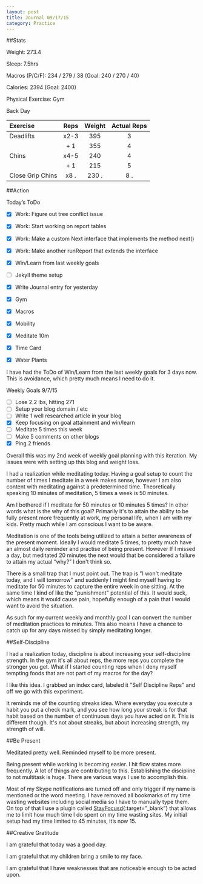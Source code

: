 ```yaml
---
layout: post
title: Journal 09/17/15
category: Practice
---
```


##Stats

Weight: 273.4

Sleep: 7.5hrs

Macros (P/C/F): 234 / 279 / 38 (Goal: 240 / 270 / 40)

Calories: 2394 (Goal: 2400)

Physical Exercise: Gym

Back Day

| Exercise | Reps | Weight | Actual Reps |
| :------------- | :-------: | :---------: | :-------: |
| Deadlifts | x2-3 | 395 | 3 |
| | + 1 | 355 | 4 |
| Chins    | x4-5       | 240          | 4 |
| | + 1| 215 | 5 |
| Close Grip Chins | x8        . | 230      . | 8      .|


##Action

Today’s ToDo

- [x] Work: Figure out tree conflict issue
- [x] Work: Start working on report tables
- [x] Work: Make a custom Next interface that implements the method next()
- [x] Work: Make another runReport that extends the interface
- [x] Win/Learn from last weekly goals

- [ ] Jekyll theme setup
- [x] Write Journal entry for yesterday

- [x] Gym
- [x] Macros
- [x] Mobility
- [x] Meditate 10m
- [x] Time Card
- [x] Water Plants

I have had the ToDo of Win/Learn from the last weekly goals for 3 days now.  This is avoidance, which pretty much means I need to do it.

Weekly Goals 9/7/15

- [  ] Lose 2.2 lbs, hitting 271
- [  ] Setup your blog domain / etc
- [  ] Write 1 well researched article in your blog
- [x] Keep focusing on goal attainment and win/learn
- [  ] Meditate 5 times this week
- [  ] Make 5 comments on other blogs
- [x] Ping 2 friends

Overall this was my 2nd week of weekly goal planning with this iteration. My issues were with setting up this blog and weight loss.

I had a realization while meditating today. Having a goal setup to count the number of times I meditate in a week makes sense, however I am also content with meditating against a predetermined time. Theoretically speaking 10 minutes of meditation, 5 times a week is 50 minutes.

Am I bothered if I meditate for 50 minutes or 10 minutes 5 times? In other words what is the why of this goal? Primarily it's to attain the ability to be fully present more frequently at work, my personal life, when I am with my kids. Pretty much while I am conscious I want to be aware.

Meditation is one of the tools being utilized to attain a better awareness of the present moment. Ideally I would meditate 5 times, to pretty much have an almost daily reminder and practise of being present. However If I missed a day, but meditated 20 minutes the next would that be considered a failure to attain my actual “why?” I don't think so.

There is a small trap that I must point out. The trap is "I won't meditate today, and I will tomorrow" and suddenly I might find myself having to meditate for 50 minutes to capture the entire week in one sitting. At the same time I kind of like the "punishment" potential of this. It would suck, which means it would cause pain, hopefully enough of a pain that I would want to avoid the situation.

As such for my current weekly and monthly goal I can convert the number of meditation practices to minutes. This also means I have a chance to catch up for any days missed by simply meditating longer.


##Self-Discipline

I had a realization today, discipline is about increasing your self-discipline strength. In the gym it's all about reps, the more reps you complete the stronger you get. What if I started counting reps when I deny myself tempting foods that are not part of my macros for the day?

I like this idea. I grabbed an index card, labeled it "Self Discipline Reps" and off we go with this experiment.

It reminds me of the counting streaks idea. Where everyday you execute a habit you put a check mark, and you see how long your streak is for that habit based on the number of continuous days you have acted on it. This is different though. It's not about streaks, but about increasing strength, my strength of will.

##Be Present

Meditated pretty well. Reminded myself to be more present.

Being present while working is becoming easier. I hit flow states more frequently.  A lot of things are contributing to this. Establishing the discipline to not multitask is huge. There are various ways I use to accomplish this. 

Most of my Skype notifications are turned off and only trigger if my name is mentioned or the word meeting. I have removed all bookmarks of my time wasting websites including social media so I have to manually type them. On top of that I use a plugin called [StayFocusd](https://chrome.google.com/webstore/detail/stayfocusd/laankejkbhbdhmipfmgcngdelahlfoji?hl=en){:target=”_blank”}  that allows me to limit how much time I do spent on my time wasting sites. My initial setup had my time limited to 45 minutes, it’s now 15.

##Creative Gratitude

I am grateful that today was a good day.

I am grateful that my children bring a smile to my face.

I am grateful that I have weaknesses that are noticeable enough to be acted upon.

